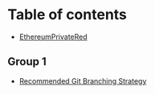 # Table of contents

* [EthereumPrivateRed](README.md)

## Group 1

* [Recommended Git Branching Strategy](group-1/recommended-git-branching-strategy.md)
